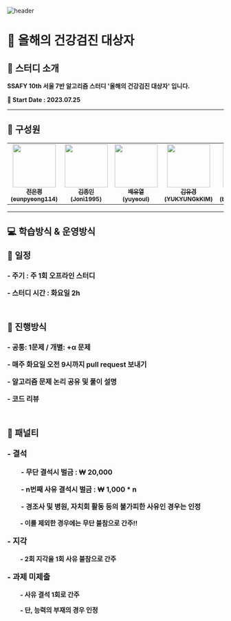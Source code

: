![header](https://capsule-render.vercel.app/api?type=Rect&color=4682b4&height=180&section=header&text=Algorithm%20Study&fontSize=75&fontColor=f0f8ff)


#  🏥 올해의 건강검진 대상자 

<div>
    <strong><h2>🚀 스터디 소개</h2>
    <p style="font-size:19px font-weight:20px">SSAFY 10th 서울 7반 알고리즘 스터디 '올해의 건강검진 대상자' 입니다.</p>
    <p style="font-size:16px font-weight:20px">📆 Start Date : 2023.07.25</p>
    <hr>
    <h2>🙈 구성원</h2>
    <table>
    <tbody>
        <tr>
        <td align="center"><a href="https://github.com/eunpyeong114"><img src="https://avatars.githubusercontent.com/u/139293873?v=4" width="100px;" alt=""/><br /><sub><b>전은평<br>(eunpyeong114)</b></sub></a><br /></td>
        <td align="center"><a href="https://github.com/joni1995"><img src="https://avatars.githubusercontent.com/u/139304892?v=4" width="100px;" alt=""/><br /><sub><b>김종인<br>(Joni1995)</b></sub></a><br /></td>
        <td align="center"><a href="https://github.com/yuyeoul"><img src="https://avatars.githubusercontent.com/u/93958447?v=4" width="100px;" alt=""/><br /><sub><b>배유열<br>(yuyeoul)</b></sub></a><br /></td>
        <td align="center"><a href="https://github.com/YUKYUNGkKIM"><img src="https://avatars.githubusercontent.com/u/139313708?v=4" width="100px;" alt=""/><br /><sub><b>김유경<br>(YUKYUNGkKIM) </b></sub></a><br /></td>
        <td align="center"><a href="https://github.com/byunghyunkim0"><img src="https://avatars.githubusercontent.com/u/139294001?v=4" width="100px;" alt=""/><br /><sub><b>김병현<br>
(byunghyunkim0) </b></sub></a><br /></td>
        </tr>
    </tbody>
    </table>
    <hr>
    <h2>💻  학습방식 & 운영방식</h2>
    <p style="font-size:20px">📌 일정</p>
    <p style="font-size:16px">- 주기 : 주 1회 오프라인 스터디</p>
    <p style="font-size:16px">- 스터디 시간 : 화요일 2h</p>
    <br>
    <p style="font-size:20px">📌 진행방식</p>
    <p style="font-size:16px">- 공통: 1문제 / 개별: +α 문제</p>
    <p style="font-size:16px">- 매주 화요일 오전 9시까지 pull request 보내기</p>
    <p style="font-size:16px">- 알고리즘 문제 논리 공유 및 풀이 설명</p>
    <p style="font-size:16px">- 코드 리뷰</p>
    <br>
    <p style="font-size:20px">📌 패널티</p>
    <p style="font-size:18px">- 결석</p>
    <p style="font-size:16px">　　- 무단 결석시 벌금 : ₩ 20,000</p>
    <p style="font-size:16px">　　- n번째 사유 결석시 벌금 : ₩ 1,000 * n</p>
    <p style="font-size:16px">　　- 경조사 및 병원, 자치회 활동 등의 불가피한 사유인 경우는 인정</p>
    <p style="font-size:15px">　　- 이를 제외한 경우에는 무단 불참으로 간주!!</p>
    <p style="font-size:18px">- 지각</p>
    <p style="font-size:15px">　　- 2회 지각을 1회 사유 불참으로 간주</p>
    <p style="font-size:18px">- 과제 미제출</p>
    <p style="font-size:15px">　　- 사유 결석 1회로 간주</p>
    <p style="font-size:15px">　　- 단, 능력의 부재의 경우 인정</p>
</div>
